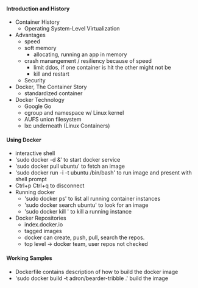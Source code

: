 #### Introduction and History
* Container History
  * Operating System-Level Virtualization
* Advantages
  * speed
  * soft memory
    * allocating, running an app in memory
  * crash manangement / resiliency because of speed
    * limit ddos, if one container is hit the other might not be
    * kill and restart
  * Security
* Docker, The Container Story
  * standardized container
* Docker Technology
  * Google Go
  * cgroup and namespace w/ Linux kernel
  * AUFS union filesystem
  * lxc underneath (Linux Containers)
#### Using Docker
* interactive shell
 *  'sudo docker -d &' to start docker service
 *  'sudo docker pull ubuntu' to fetch an image
 *  'sudo docker run -i -t ubuntu /bin/bash' to run image and present with shell prompt
 *  Ctrl+p Ctrl+q to disconnect
* Running docker
  * 'sudo docker ps' to list all running container instances 
  * 'sudo docker search ubuntu' to look for an image
  * 'sudo docker kill ' to kill a running instance
* Docker Repositories
  * index.docker.io
  * tagged images
  * docker can create, push, pull, search the repos. 
  * top level -> docker team, user repos not checked
#### Working Samples
  * Dockerfile contains description of how to build the docker image
  * 'sudo docker build -t adron/bearder-tribble .' build the image 
